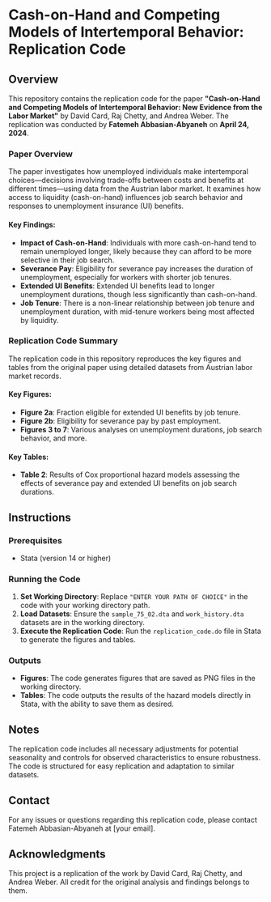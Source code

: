 
# Cash-on-Hand and Competing Models of Intertemporal Behavior: Replication Code

## Overview

This repository contains the replication code for the paper **"Cash-on-Hand and Competing Models of Intertemporal Behavior: New Evidence from the Labor Market"** by David Card, Raj Chetty, and Andrea Weber. The replication was conducted by **Fatemeh Abbasian-Abyaneh** on **April 24, 2024**.

### Paper Overview

The paper investigates how unemployed individuals make intertemporal choices—decisions involving trade-offs between costs and benefits at different times—using data from the Austrian labor market. It examines how access to liquidity (cash-on-hand) influences job search behavior and responses to unemployment insurance (UI) benefits.

#### Key Findings:
- **Impact of Cash-on-Hand**: Individuals with more cash-on-hand tend to remain unemployed longer, likely because they can afford to be more selective in their job search.
- **Severance Pay**: Eligibility for severance pay increases the duration of unemployment, especially for workers with shorter job tenures.
- **Extended UI Benefits**: Extended UI benefits lead to longer unemployment durations, though less significantly than cash-on-hand.
- **Job Tenure**: There is a non-linear relationship between job tenure and unemployment duration, with mid-tenure workers being most affected by liquidity.

### Replication Code Summary

The replication code in this repository reproduces the key figures and tables from the original paper using detailed datasets from Austrian labor market records.


#### Key Figures:
- **Figure 2a**: Fraction eligible for extended UI benefits by job tenure.
- **Figure 2b**: Eligibility for severance pay by past employment.
- **Figures 3 to 7**: Various analyses on unemployment durations, job search behavior, and more.

#### Key Tables:
- **Table 2**: Results of Cox proportional hazard models assessing the effects of severance pay and extended UI benefits on job search durations.

## Instructions

### Prerequisites
- Stata (version 14 or higher)

### Running the Code
1. **Set Working Directory**: Replace `"ENTER YOUR PATH OF CHOICE"` in the code with your working directory path.
2. **Load Datasets**: Ensure the `sample_75_02.dta` and `work_history.dta` datasets are in the working directory.
3. **Execute the Replication Code**: Run the `replication_code.do` file in Stata to generate the figures and tables.

### Outputs
- **Figures**: The code generates figures that are saved as PNG files in the working directory.
- **Tables**: The code outputs the results of the hazard models directly in Stata, with the ability to save them as desired.

## Notes

The replication code includes all necessary adjustments for potential seasonality and controls for observed characteristics to ensure robustness. The code is structured for easy replication and adaptation to similar datasets.

## Contact

For any issues or questions regarding this replication code, please contact Fatemeh Abbasian-Abyaneh at [your email].

## Acknowledgments

This project is a replication of the work by David Card, Raj Chetty, and Andrea Weber. All credit for the original analysis and findings belongs to them.

